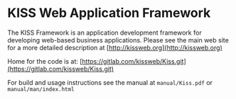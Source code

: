 # KISS Web Application Framework


The KISS Framework is an application development framework for
developing web-based business applications.  Please see the main web
site for a more detailed description at
[http://kissweb.org](http://kissweb.org)


Home for the code is at:  [https://gitlab.com/kissweb/Kiss.git](https://gitlab.com/kissweb/Kiss.git)

For build and usage instructions see the manual at `manual/Kiss.pdf` or `manual/man/index.html`

